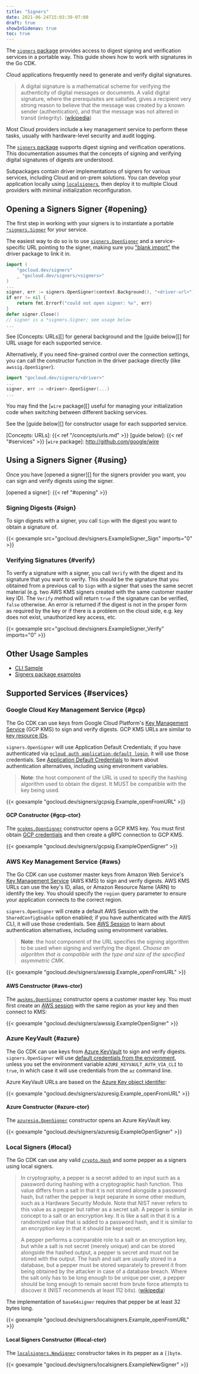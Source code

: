 ```yaml
---
title: "Signers"
date: 2021-06-24T15:03:39-07:00
draft: true
showInSidenav: true
toc: true
---
```


The [`signers` package][] provides access to digest signing and verification
services in a portable way. This guide shows how to work with signatures in the 
Go CDK.

<!--more-->

Cloud applications frequently need to generate and verify digital signatures.

> A digital signature is a mathematical scheme for verifying the authenticity 
> of digital messages or documents. A valid digital signature, where the 
> prerequisites are satisfied, gives a recipient very strong reason to believe 
> that the message was created by a known sender (authentication), and that the 
> message was not altered in transit (integrity). ([wikipedia][wikipedia_signature])

Most Cloud providers include a key management service to perform these tasks,
usually with hardware-level security and audit logging.

The [`signers` package][] supports digest signing and verification operations.
This documentation assumes that the concepts of signing and verifying digital 
signatures of digests are understood.

Subpackages contain driver implementations of signers for various services,
including Cloud and on-prem solutions. You can develop your application
locally using [`localsigners`][], then deploy it to multiple Cloud providers 
with minimal initialization reconfiguration.

[wikipedia_signature]: https://en.wikipedia.org/wiki/Digital_signature
[`signers` package]: https://godoc.org/gocloud.dev/signers
[`localsigners`]: https://godoc.org/gocloud.dev/signers/localsigners

## Opening a Signers Signer {#opening}

The first step in working with your signers is
to instantiate a portable [`*signers.Signer`][] for your service.

The easiest way to do so is to use [`signers.OpenSigner`][] and a service-specific
URL pointing to the signer, making sure you ["blank import"][] the driver
package to link it in.

```go
import (
	"gocloud.dev/signers"
	_ "gocloud.dev/signers/<signers>"
)
...
signer, err := signers.OpenSigner(context.Background(), "<driver-url>")
if err != nil {
    return fmt.Errorf("could not open signer: %v", err)
}
defer signer.Close()
// signer is a *signers.Signer; see usage below
...
``` 

See [Concepts: URLs][] for general background and the [guide below][]
for URL usage for each supported service.

Alternatively, if you need
fine-grained control over the connection settings, you can call the constructor
function in the driver package directly (like `awssig.OpenSigner`).

```go
import "gocloud.dev/signers/<driver>"
...
signer, err := <driver>.OpenSigner(...)
...
```

You may find the [`wire` package][] useful for managing your initialization code
when switching between different backing services.

See the [guide below][] for constructor usage for each supported service.

[`*signers.Signer`]: https://godoc.org/gocloud.dev/signers#Signer
[`signers.OpenSigner`]:
https://godoc.org/gocloud.dev/signers#OpenSigner
["blank import"]: https://golang.org/doc/effective_go.html#blank_import
[Concepts: URLs]: {{< ref "/concepts/urls.md" >}}
[guide below]: {{< ref "#services" >}}
[`wire` package]: http://github.com/google/wire

## Using a Signers Signer {#using}

Once you have [opened a signer][] for the signers provider you want,
you can sign and verify digests using the signer.

[opened a signer]: {{< ref "#opening" >}}

### Signing Digests {#sign}

To sign digests with a signer, you call `Sign` with the digest you
want to obtain a signature of.

{{< goexample src="gocloud.dev/signers.ExampleSigner_Sign" imports="0" >}}

### Verifying Signatures {#verify}

To verify a signature with a signer, you call `Verify` with the digest and
its signature that you want to verify. This should be the signature that you 
obtained from a previous call to `Sign` with a signer that uses the same secret
material (e.g. two AWS KMS signers created with the same customer master key 
ID). The `Verify` method will return `true` if the signature can be verified,
`false` otherwise.  An error is returned if the digest is not in the proper 
form as required by the key or if there is a problem on the cloud side, e.g.
key does not exist, unauthorized key access, etc.

{{< goexample src="gocloud.dev/signers.ExampleSigner_Verify" imports="0" >}}

## Other Usage Samples

* [CLI Sample](https://github.com/google/go-cloud/tree/master/samples/gocdk-signers)
* [Signers package examples](https://godoc.org/gocloud.dev/signers#example-package)

## Supported Services {#services}

### Google Cloud Key Management Service {#gcp}

The Go CDK can use keys from Google Cloud Platform's [Key Management
Service][GCP KMS] (GCP KMS) to sign and verify digests. GCP KMS URLs are
similar to [key resource IDs][].

[GCP KMS]: https://cloud.google.com/kms/
[key resource IDs]: https://cloud.google.com/kms/docs/object-hierarchy#key

`signers.OpenSigner` will use Application Default Credentials; if you have
authenticated via [`gcloud auth application-default login`][], it will use those credentials. See
[Application Default Credentials][GCP creds] to learn about authentication
alternatives, including using environment variables.

> **Note**: the host component of the URL is used to specify the hashing algorithm
> used to obtain the digest.  It MUST be compatible with the key being used.  

[GCP creds]: https://cloud.google.com/docs/authentication/production
[`gcloud auth application-default login`]: https://cloud.google.com/sdk/gcloud/reference/auth/application-default/login

{{< goexample "gocloud.dev/signers/gcpsig.Example_openFromURL" >}}

#### GCP Constructor {#gcp-ctor}

The [`gcpkms.OpenSigner`][] constructor opens a GCP KMS key. You must first
obtain [GCP credentials][GCP creds] and then create a gRPC connection to GCP KMS.

{{< goexample "gocloud.dev/signers/gcpsig.ExampleOpenSigner" >}}

[`gcpkms.OpenSigner`]: https://godoc.org/gocloud.dev/signers/gcpsig#OpenSigner

### AWS Key Management Service {#aws}

The Go CDK can use customer master keys from Amazon Web Service's [Key
Management Service][AWS KMS] (AWS KMS) to sign and verify digests. AWS KMS
URLs can use the key's ID, alias, or Amazon Resource Name (ARN) to identify
the key. You should specify the `region` query parameter to ensure your
application connects to the correct region.

[AWS KMS]: https://aws.amazon.com/kms/

`signers.OpenSigner` will create a default AWS Session with the
`SharedConfigEnable` option enabled; if you have authenticated with the AWS CLI,
it will use those credentials. See [AWS Session][] to learn about authentication
alternatives, including using environment variables.

> **Note**: the host component of the URL specifies the signing algorithm to be
> used when signing and verifying the digest. _Choose an algorithm that is 
> compatible with the type and size of the specified asymmetric CMK_.

[AWS Session]: https://docs.aws.amazon.com/sdk-for-go/api/aws/session/

{{< goexample "gocloud.dev/signers/awssig.Example_openFromURL" >}}

#### AWS Constructor {#aws-ctor}

The [`awskms.OpenSigner`][] constructor opens a customer master key. You must
first create an [AWS session][] with the same region as your key and then
connect to KMS:

{{< goexample "gocloud.dev/signers/awssig.ExampleOpenSigner" >}}

[`awskms.OpenSigner`]: https://godoc.org/gocloud.dev/signers/awssig#OpenSigner
[AWS session]: https://docs.aws.amazon.com/sdk-for-go/api/aws/session/

### Azure KeyVault {#azure}

The Go CDK can use keys from [Azure KeyVault][] to sign and verify digests.
`signers.OpenSigner` will use [default credentials from the environment][Azure
Environment Auth], unless you set the environment variable
`AZURE_KEYVAULT_AUTH_VIA_CLI` to `true`, in which case it will use
credentials from the `az` command line.

Azure KeyVault URLs are based on the [Azure Key object identifer][Azure Key ID]:

{{< goexample "gocloud.dev/signers/azuresig.Example_openFromURL" >}}

[Azure KeyVault]: https://azure.microsoft.com/en-us/services/key-vault/
[Azure Environment Auth]: https://docs.microsoft.com/en-us/go/azure/azure-sdk-go-authorization#use-environment-based-authentication
[Azure Key ID]: https://docs.microsoft.com/en-us/azure/key-vault/about-keys-secrets-and-certificates

#### Azure Constructor {#azure-ctor}

The [`azuresig.OpenSigner`][] constructor opens an Azure KeyVault key.

{{< goexample "gocloud.dev/signers/azuresig.ExampleOpenSigner" >}}

[`azuresig.OpenSigner`]: https://godoc.org/gocloud.dev/signers/azuresig#OpenSigner

### Local Signers {#local}

The Go CDK can use any valid [`crypto.Hash`] and some pepper as a signers using 
local signers.

>In cryptography, a pepper is a secret added to an input such as a password 
> during hashing with a cryptographic hash function. This value differs from a 
> salt in that it is not stored alongside a password hash, but rather the pepper
> is kept separate in some other medium, such as a Hardware Security Module.
> Note that NIST never refers to this value as a pepper but rather as a secret
> salt. A pepper is similar in concept to a salt or an encryption key. It is 
> like a salt in that it is a randomized value that is added to a password hash, 
> and it is similar to an encryption key in that it should be kept secret.
>
> A pepper performs a comparable role to a salt or an encryption key, but while 
> a salt is not secret (merely unique) and can be stored alongside the hashed 
> output, a pepper is secret and must not be stored with the output. The hash 
> and salt are usually stored in a database, but a pepper must be stored 
> separately to prevent it from being obtained by the attacker in case of a 
> database breach. Where the salt only has to be long enough to be unique per 
> user, a pepper should be long enough to remain secret from brute force 
> attempts to discover it (NIST recommends at least 112 bits). ([wikipedia][wikipedia_pepper])

The implementation of `base64signer` requires that pepper be at least 32 bytes
long.

{{< goexample "gocloud.dev/signers/localsigners.Example_openFromURL" >}}

[`crypto.Hash`]: https://pkg.go.dev/crypto#Hash
[wikipedia_pepper]: https://en.wikipedia.org/wiki/Pepper_(cryptography)

#### Local Signers Constructor {#local-ctor}

The [`localsigners.NewSigner`][] constructor takes in its pepper as
a `[]byte`.

{{< goexample "gocloud.dev/signers/localsigners.ExampleNewSigner" >}}

[`localsigners.NewSigner`]: https://godoc.org/gocloud.dev/signers/localsigners#NewSigner

